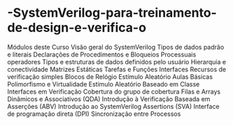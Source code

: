 # -SystemVerilog-para-treinamento-de-design-e-verifica-o
Módulos deste Curso
Visão geral do SystemVerilog
Tipos de dados padrão e literais
Declarações de Procedimentos e Bloqueios Processuais
operadores
Tipos e estruturas de dados definidos pelo usuário
Hierarquia e conectividade
Matrizes Estáticas
Tarefas e Funções
Interfaces
Recursos de verificação simples
Blocos de Relógio
Estímulo Aleatório
Aulas Básicas
Polimorfismo e Virtualidade
Estímulo Aleatório Baseado em Classe
Interfaces em Verificação
Cobertura do grupo de cobertura
Filas e Arrays Dinâmicos e Associativos (QDA)
Introdução à Verificação Baseada em Asserções (ABV)
Introdução ao SystemVerilog Assertions (SVA)
Interface de programação direta (DPI)
Sincronização entre Processos
